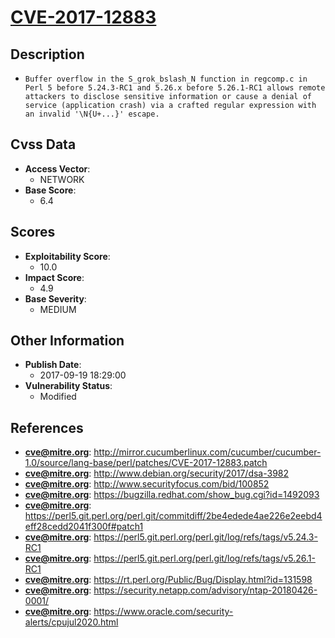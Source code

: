 
# [CVE-2017-12883](http://mirror.cucumberlinux.com/cucumber/cucumber-1.0/source/lang-base/perl/patches/CVE-2017-12883.patch)

## Description

- `Buffer overflow in the S_grok_bslash_N function in regcomp.c in Perl 5 before 5.24.3-RC1 and 5.26.x before 5.26.1-RC1 allows remote attackers to disclose sensitive information or cause a denial of service (application crash) via a crafted regular expression with an invalid '\N{U+...}' escape.`

## Cvss Data

- **Access Vector**:
  - NETWORK
- **Base Score**:
  - 6.4

## Scores

- **Exploitability Score**:
  - 10.0
- **Impact Score**:
  - 4.9
- **Base Severity**:
  - MEDIUM

## Other Information

- **Publish Date**:
  - 2017-09-19 18:29:00
- **Vulnerability Status**:
  - Modified

## References

- **cve@mitre.org**: http://mirror.cucumberlinux.com/cucumber/cucumber-1.0/source/lang-base/perl/patches/CVE-2017-12883.patch
- **cve@mitre.org**: http://www.debian.org/security/2017/dsa-3982
- **cve@mitre.org**: http://www.securityfocus.com/bid/100852
- **cve@mitre.org**: https://bugzilla.redhat.com/show_bug.cgi?id=1492093
- **cve@mitre.org**: https://perl5.git.perl.org/perl.git/commitdiff/2be4edede4ae226e2eebd4eff28cedd2041f300f#patch1
- **cve@mitre.org**: https://perl5.git.perl.org/perl.git/log/refs/tags/v5.24.3-RC1
- **cve@mitre.org**: https://perl5.git.perl.org/perl.git/log/refs/tags/v5.26.1-RC1
- **cve@mitre.org**: https://rt.perl.org/Public/Bug/Display.html?id=131598
- **cve@mitre.org**: https://security.netapp.com/advisory/ntap-20180426-0001/
- **cve@mitre.org**: https://www.oracle.com/security-alerts/cpujul2020.html

